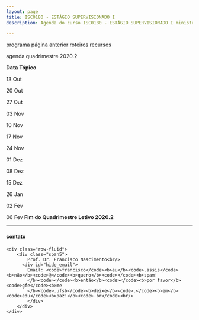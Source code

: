 ```yaml
---
layout: page
title: ISC0180 - ESTÁGIO SUPERVISIONADO I
description: Agenda do curso ISC0180 - ESTÁGIO SUPERVISIONADO I ministrado por Francisco de Assis Nascimento Junior

---
```

[programa](https://itxesco.github.io/aulas/ISC0180/programa.html)            [página anterior](https://itxesco.github.io/pages/ensino.html) [roteiros](https://itxesco.github.io/aulas/ISC0180/roteiros.html)       [recursos](https://itxesco.github.io/aulas/ISC0180/recursos.html)         


agenda quadrimestre 2020.2

**Data           Tópico**

13 Out

20 Out

27 Out

03 Nov

10 Nov

17 Nov

24 Nov

01 Dez

08 Dez

15 Dez

26 Jan

02 Fev

06 Fev **Fim do Quadrimestre Letivo 2020.2**





---

<div class="container">
<h4><a name="contact"></a>contato</h4>

    <div class="row-fluid">
        <div class="span5">
            Prof. Dr. Francisco Nascimento<br/>
          <div id="hide_email">
            Email: <code>francisco</code><b>eu</b><code>.assis</code><b>não</b><code>@</code><b>quero</b><code></code><b>spam!
            </b><code></code><b>então</b><code></code><b>por favor</b><code>gfe</code><b>me
            </b><code>.ufsb</code><b>deixe</b><code>.</code><b>em</b><code>edu</code><b>paz!</b><code>.br</code><br/>
            </div>
        </div>
    </div>
</div>
